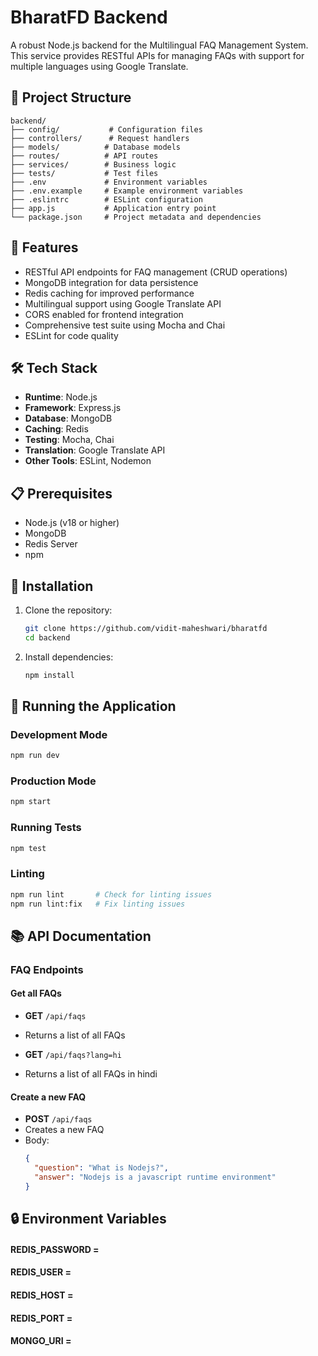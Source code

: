 # BharatFD Backend

A robust Node.js backend for the Multilingual FAQ Management System. This service provides RESTful APIs for managing FAQs with support for multiple languages using Google Translate.

## 📁 Project Structure

```
backend/
├── config/           # Configuration files
├── controllers/      # Request handlers
├── models/          # Database models
├── routes/          # API routes
├── services/        # Business logic
├── tests/           # Test files
├── .env             # Environment variables
├── .env.example     # Example environment variables
├── .eslintrc        # ESLint configuration
├── app.js           # Application entry point
└── package.json     # Project metadata and dependencies
```



## 🚀 Features

- RESTful API endpoints for FAQ management (CRUD operations)
- MongoDB integration for data persistence
- Redis caching for improved performance
- Multilingual support using Google Translate API
- CORS enabled for frontend integration
- Comprehensive test suite using Mocha and Chai
- ESLint for code quality

## 🛠️ Tech Stack

- **Runtime**: Node.js
- **Framework**: Express.js
- **Database**: MongoDB
- **Caching**: Redis
- **Testing**: Mocha, Chai
- **Translation**: Google Translate API
- **Other Tools**: ESLint, Nodemon

## 📋 Prerequisites

- Node.js (v18 or higher)
- MongoDB
- Redis Server
- npm 

## 🔧 Installation

1. Clone the repository:
   ```bash
   git clone https://github.com/vidit-maheshwari/bharatfd
   cd backend
   ```

2. Install dependencies:
   ```bash
   npm install
   ```


## 🚀 Running the Application

### Development Mode
```bash
npm run dev
```

### Production Mode
```bash
npm start
```

### Running Tests
```bash
npm test
```

### Linting
```bash
npm run lint       # Check for linting issues
npm run lint:fix   # Fix linting issues
```

## 📚 API Documentation

### FAQ Endpoints

#### Get all FAQs
- **GET** `/api/faqs`
- Returns a list of all FAQs

- **GET** `/api/faqs?lang=hi`
- Returns a list of all FAQs in hindi

#### Create a new FAQ
- **POST** `/api/faqs`
- Creates a new FAQ
- Body:
  ```json
  {
    "question": "What is Nodejs?",
    "answer": "Nodejs is a javascript runtime environment"
  }
  ```

## 🔒 Environment Variables

#### REDIS_PASSWORD = 
#### REDIS_USER = 
#### REDIS_HOST = 
#### REDIS_PORT = 
#### MONGO_URI = 

